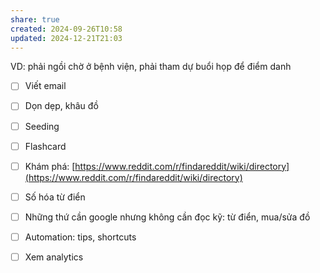 ```yaml
---
share: true
created: 2024-09-26T10:58
updated: 2024-12-21T21:03
---
```

VD: phải ngồi chờ ở bệnh viện, phải tham dự buổi họp để điểm danh

- [ ] Viết email  
- [ ] Dọn dẹp, khâu đồ  
- [ ] Seeding


- [ ] Flashcard
- [ ] Khám phá: [https://www.reddit.com/r/findareddit/wiki/directory](https://www.reddit.com/r/findareddit/wiki/directory)  
- [ ] Số hóa từ điển  
- [ ] Những thứ cần google nhưng không cần đọc kỹ: từ điển, mua/sửa đồ  
- [ ] Automation: tips, shortcuts  
- [ ] Xem analytics  